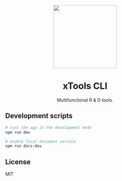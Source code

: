 <p align="center">
  <a href="https://ant.design">
    <img width="200" src="../xtools-cli/docs/public/images/logo.png">
  </a>
</p>

<h1 align="center">xTools CLI</h1>

<p align="center">Multifunctional R & D tools.</p>

## Development scripts

```bash
# runs the app in the development mode
npm run dev

# enable local document service
npm run docs:dev
```

## License

MIT
